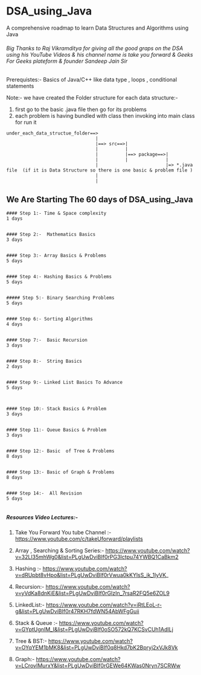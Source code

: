 # DSA_using_Java
A comprehensive roadmap to learn Data Structures and Algorithms using Java

###### Big Thanks to Raj Vikramditya for giving all the good graps on the DSA using his YouTube Videos & his channel name is take you forward  & Geeks For Geeks plateform & founder Sandeep Jain Sir


Prerequistes:- Basics of Java/C++ like data type , loops , conditional statements


Note:- we have created the Folder structure for each data structure:-

1. first go to the basic .java file then go for its problems
2. each problem is having bundled with class then invoking into main class for run it



```  
under_each_data_structue_folder==>
                                 |
                                 |==> src==>|
                                 |          |
                                 |          |==> package==>|
                                 |          |              |
                                 |                         |=> *.java file  (if it is Data Structure so there is one basic & problem file )
                                 |
                                 |

```






## We Are Starting The 60 days of DSA_using_Java

```
#### Step 1:- Time & Space complexity                                          1 days


#### Step 2:-  Mathematics Basics                                              3 days


#### Step 3:- Array Basics & Problems                                          5 days


#### Step 4:- Hashing Basics & Problems                                         5 days


##### Step 5:- Binary Searching Problems                                       5 days


#### Step 6:- Sorting Algorithms                                               4 days


#### Step 7:-  Basic Recursion                                                 3 days   


#### Step 8:-  String Basics                                                    2 days


#### Step 9:- Linked List Basics To Advance                                     5 days



#### Step 10:- Stack Basics & Problem                                           3 days


#### Step 11:- Queue Basics & Problem                                           3 days


#### Step 12:- Basic  of Tree & Problems                                        8 days


#### Step 13:- Basic of Graph & Problems                                        8 days


#### Step 14:-  All Revision                                                     5 days


```









##### Resources Video Lectures:-


1. Take You Forward You tube Channel :-  https://www.youtube.com/c/takeUforward/playlists 

2. Array , Searching & Sorting Series:-  https://www.youtube.com/watch?v=32Ll35mhWg0&list=PLgUwDviBIf0rPG3Ictpu74YWBQ1CaBkm2 

3. Hashing :- https://www.youtube.com/watch?v=dRUpbt8vHpo&list=PLgUwDviBIf0rVwua0kKYlsS_ik_1lyVK_ 

4. Recursion:- https://www.youtube.com/watch?v=yVdKa8dnKiE&list=PLgUwDviBIf0rGlzIn_7rsaR2FQ5e6ZOL9 

5. LinkedList:- https://www.youtube.com/watch?v=iRtLEoL-r-g&list=PLgUwDviBIf0r47RKH7fdWN54AbWFgGuii 

6. Stack & Queue :- https://www.youtube.com/watch?v=GYptUgnIM_I&list=PLgUwDviBIf0oSO572kQ7KCSvCUh1AdILj 

6. Tree & BST:- https://www.youtube.com/watch?v=OYqYEM1bMK8&list=PLgUwDviBIf0q8Hkd7bK2Bpryj2xVJk8Vk 

7. Graph:- https://www.youtube.com/watch?v=LCrovIMurxY&list=PLgUwDviBIf0rGEWe64KWas0Nryn7SCRWw 

